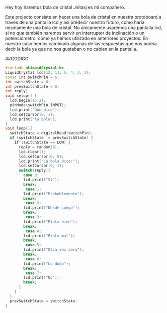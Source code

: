 Hey hoy haremos bola de cristal Jvitasj es mi compañero.

Este projecto consiste en hacer una bola de cristal en nuestra protoboard a través de una pantalla lcd y así predecir nuestro futuro,
como haría mismamente una bola de cristal. No únicamente usaremos una pantalla lcd, 
si no que también haremos servir un interruptor de inclinación o un potenciómetro, como ya hemos utilizado en anteriores proyectos. 
En nuestro caso hemos cambiado algunas de las respuestas que nos podría decir la bola ya que no nos gustaban o no cabian en la pantalla.


##CODIGO 
```C++
#include <LiquidCrystal.h>
LiquidCrystal lcd(12, 11, 5, 4, 3, 2);
const int switchPin = 6;
int switchState = 0;
int prevSwitchState = 0;
int reply;
void setup() {
  lcd.begin(16,2);
  pinMode(switchPin,INPUT);
  lcd.print("Que dice");
  lcd.setCursor(0, 1);
  lcd.print("la bola");
}
void loop(){
  switchState = digitalRead(switchPin);
  if (switchState != prevSwitchState) {
    if (switchState == LOW) {
      reply = random(8);
      lcd.clear();
      lcd.setCursor(0, 0);
      lcd.print("La bola dice:");
      lcd.setCursor(0, 1);
      switch(reply){
        case 0:
        lcd.print("Si");
        break;
         case 1:
        lcd.print("Probablemente");
        break;
         case 2:
        lcd.print("Desde Luego");
        break;
         case 3:
        lcd.print("Pinta bien");
        break;
         case 4:
        lcd.print("Pinta mal");
        break;
         case 5:
        lcd.print("Otra vez sera");
        break;
         case 6:
        lcd.print("Lo dudo");
        break;
         case 7:
        lcd.print("No");
        break;
      }
    }
  }
  prevSwitchState = switchState;
}
```
